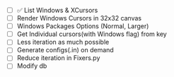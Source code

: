 
- [ ] ✅ List Windows & XCursors
- [ ] Render Windows Cursors in 32x32 canvas
- [ ] Windows Packages Options (Normal, Larger)
- [ ] Get Individual cursors(with Windows flag) from key
- [ ] Less iteration as much possible
- [ ] Generate configs(.in) on demand
- [ ] Reduce iteration in Fixers.py
- [ ] Modify db